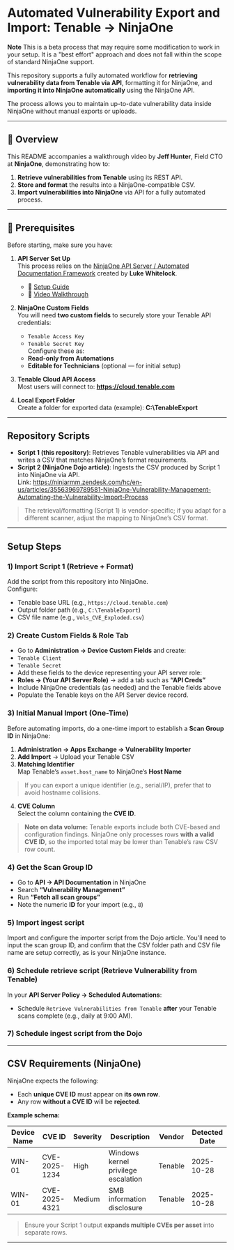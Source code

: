 # Automated Vulnerability Export and Import: Tenable → NinjaOne

**Note** This is a beta process that may require some modification to work in your setup. It is a "best effort" approach and does not fall within the scope of standard NinjaOne support.

This repository supports a fully automated workflow for **retrieving vulnerability data from Tenable via API**, formatting it for NinjaOne, and **importing it into NinjaOne automatically** using the NinjaOne API.

The process allows you to maintain up-to-date vulnerability data inside NinjaOne without manual exports or uploads.

---

## 🎥 Overview

This README accompanies a walkthrough video by **Jeff Hunter**, Field CTO at **NinjaOne**, demonstrating how to:

1. **Retrieve vulnerabilities from Tenable** using its REST API.  
2. **Store and format** the results into a NinjaOne-compatible CSV.  
3. **Import vulnerabilities into NinjaOne** via API for a fully automated process.

---

## 🧠 Prerequisites

Before starting, make sure you have:

1. **API Server Set Up**  
   This process relies on the [NinjaOne API Server / Automated Documentation Framework](https://docs.mspp.io/ninjaone-auto-documentation/getting-started) created by **Luke Whitelock**.  
   - 📖 [Setup Guide](https://docs.mspp.io/ninjaone-auto-documentation/getting-started)  
   - 🎥 [Video Walkthrough](https://www.youtube.com/watch?v=Qy9g6-KVfbo)

2. **NinjaOne Custom Fields**  
   You will need **two custom fields** to securely store your Tenable API credentials:
   - `Tenable Access Key`
   - `Tenable Secret Key`  
   Configure these as:
   - **Read-only from Automations**
   - **Editable for Technicians** (optional — for initial setup)

3. **Tenable Cloud API Access**  
   Most users will connect to: **https://cloud.tenable.com**

4. **Local Export Folder**  
Create a folder for exported data (example): **C:\TenableExport**

---

## Repository Scripts

- **Script 1 (this repository)**: Retrieves Tenable vulnerabilities via API and writes a CSV that matches NinjaOne’s format requirements.
- **Script 2 (NinjaOne Dojo article)**: Ingests the CSV produced by Script 1 into NinjaOne via API.  
Link: https://ninjarmm.zendesk.com/hc/en-us/articles/35563969789581-NinjaOne-Vulnerability-Management-Automating-the-Vulnerability-Import-Process

> The retrieval/formatting (Script 1) is vendor-specific; if you adapt for a different scanner, adjust the mapping to NinjaOne’s CSV format.

---

## Setup Steps

### 1) Import Script 1 (Retrieve + Format)
Add the script from this repository into NinjaOne.  
Configure:
- Tenable base URL (e.g., `https://cloud.tenable.com`)
- Output folder path (e.g., `C:\TenableExport`)
- CSV file name (e.g., `Vols_CVE_Exploded.csv`)

### 2) Create Custom Fields & Role Tab
- Go to **Administration → Device Custom Fields** and create:
- `Tenable Client`
- `Tenable Secret`
- Add these fields to the device representing your API server role:
- **Roles → (Your API Server Role)** → add a tab such as **“API Creds”**
- Include NinjaOne credentials (as needed) and the Tenable fields above
- Populate the Tenable keys on the API Server device record.

### 3) Initial Manual Import (One-Time)
Before automating imports, do a one-time import to establish a **Scan Group ID** in NinjaOne:
1. **Administration → Apps Exchange → Vulnerability Importer**
2. **Add Import** → Upload your Tenable CSV
3. **Matching Identifier**  
Map Tenable’s `asset.host_name` to NinjaOne’s **Host Name**  
> If you can export a unique identifier (e.g., serial/IP), prefer that to avoid hostname collisions.
4. **CVE Column**  
Select the column containing the **CVE ID**.

> **Note on data volume:** Tenable exports include both CVE-based and configuration findings. NinjaOne only processes rows **with a valid CVE ID**, so the imported total may be lower than Tenable’s raw CSV row count.

### 4) Get the Scan Group ID
- Go to **API → API Documentation** in NinjaOne
- Search **“Vulnerability Management”**
- Run **“Fetch all scan groups”**
- Note the numeric **ID** for your import (e.g., `8`)

### 5) Import ingest script
Import and configure the importer script from the Dojo article. You'll need to input the scan group ID, and confirm that the CSV folder path and CSV file name are setup correctly, as is your NinjaOne instance. 

### 6) Schedule retrieve script (Retrieve Vulnerability from Tenable)
In your **API Server Policy → Scheduled Automations**:
- Schedule `Retrieve Vulnerabilities from Tenable` **after** your Tenable scans complete (e.g., daily at 9:00 AM).

### 7) Schedule ingest script from the Dojo

---

## CSV Requirements (NinjaOne)

NinjaOne expects the following:

- Each **unique CVE ID** must appear on **its own row**.  
- Any row **without a CVE ID** will be **rejected**.

**Example schema:**

| Device Name | CVE ID        | Severity | Description                         | Vendor  | Detected Date |
|--------------|---------------|----------|-------------------------------------|---------|----------------|
| WIN-01       | CVE-2025-1234 | High     | Windows kernel privilege escalation | Tenable | 2025-10-28     |
| WIN-01       | CVE-2025-4321 | Medium   | SMB information disclosure          | Tenable | 2025-10-28     |

> Ensure your Script 1 output **expands multiple CVEs per asset** into separate rows.

---



